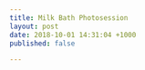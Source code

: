 ```yaml
---
title: Milk Bath Photosession
layout: post
date: 2018-10-01 14:31:04 +1000
published: false

---
```

